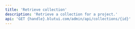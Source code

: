 ```yaml
---
title: 'Retrieve collection'
description: 'Retrieve a collection for a project.'
api: 'GET {handle}.blutui.com/admin/api/collections/{id}'
---
```

